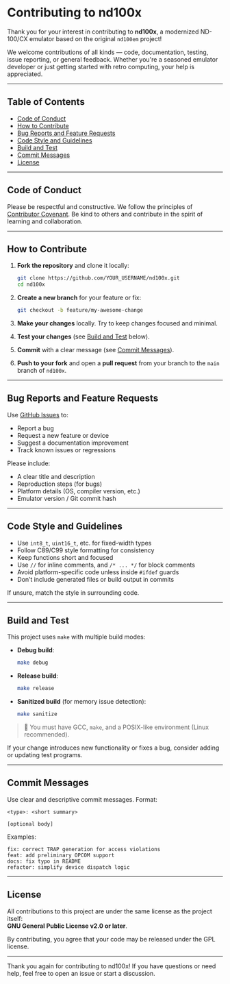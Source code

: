 # Contributing to nd100x

Thank you for your interest in contributing to **nd100x**, a modernized ND-100/CX emulator based on the original `nd100em` project!

We welcome contributions of all kinds — code, documentation, testing, issue reporting, or general feedback. Whether you're a seasoned emulator developer or just getting started with retro computing, your help is appreciated.

---

## Table of Contents

- [Code of Conduct](#code-of-conduct)
- [How to Contribute](#how-to-contribute)
- [Bug Reports and Feature Requests](#bug-reports-and-feature-requests)
- [Code Style and Guidelines](#code-style-and-guidelines)
- [Build and Test](#build-and-test)
- [Commit Messages](#commit-messages)
- [License](#license)

---

## Code of Conduct

Please be respectful and constructive. We follow the principles of [Contributor Covenant](https://www.contributor-covenant.org/version/2/1/code_of_conduct/). Be kind to others and contribute in the spirit of learning and collaboration.

---

## How to Contribute

1. **Fork the repository** and clone it locally:
   ```bash
   git clone https://github.com/YOUR_USERNAME/nd100x.git
   cd nd100x
   ```

2. **Create a new branch** for your feature or fix:
   ```bash
   git checkout -b feature/my-awesome-change
   ```

3. **Make your changes** locally. Try to keep changes focused and minimal.

4. **Test your changes** (see [Build and Test](#build-and-test) below).

5. **Commit** with a clear message (see [Commit Messages](#commit-messages)).

6. **Push to your fork** and open a **pull request** from your branch to the `main` branch of `nd100x`.

---

## Bug Reports and Feature Requests

Use [GitHub Issues](https://github.com/HackerCorpLabs/nd100x/issues) to:

- Report a bug
- Request a new feature or device
- Suggest a documentation improvement
- Track known issues or regressions

Please include:
- A clear title and description
- Reproduction steps (for bugs)
- Platform details (OS, compiler version, etc.)
- Emulator version / Git commit hash

---

## Code Style and Guidelines

- Use `int8_t`, `uint16_t`, etc. for fixed-width types
- Follow C89/C99 style formatting for consistency
- Keep functions short and focused
- Use `//` for inline comments, and `/* ... */` for block comments
- Avoid platform-specific code unless inside `#ifdef` guards
- Don’t include generated files or build output in commits

If unsure, match the style in surrounding code.

---

## Build and Test

This project uses `make` with multiple build modes:

- **Debug build**:
  ```bash
  make debug
  ```

- **Release build**:
  ```bash
  make release
  ```

- **Sanitized build** (for memory issue detection):
  ```bash
  make sanitize
  ```

> 📝 You must have GCC, `make`, and a POSIX-like environment (Linux recommended).

If your change introduces new functionality or fixes a bug, consider adding or updating test programs.

---

## Commit Messages

Use clear and descriptive commit messages. Format:

```
<type>: <short summary>

[optional body]
```

Examples:
```
fix: correct TRAP generation for access violations
feat: add preliminary OPCOM support
docs: fix typo in README
refactor: simplify device dispatch logic
```

---

## License

All contributions to this project are under the same license as the project itself:  
**GNU General Public License v2.0 or later**.

By contributing, you agree that your code may be released under the GPL license.

---

Thank you again for contributing to nd100x! If you have questions or need help, feel free to open an issue or start a discussion.